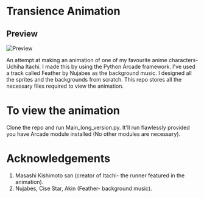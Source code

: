 # Transience Animation

## Preview

![Preview](Demo/preview.gif)

An attempt at making an animation of one of my favourite anime characters- Uchiha Itachi.
I made this by using the Python Arcade framework.
I've used a track called Feather by Nujabes as the background music. I designed all the sprites and the backgrounds from scratch.
This repo stores all the necessary files required to view the animation.
# To view the animation
Clone the repo and run Main_long_version.py. It'll run flawlessly provided you have Arcade module installed (No other modules are necessary).
# Acknowledgements
  1. Masashi Kishimoto san (creator of Itachi- the runner featured in the animation).
  2. Nujabes, Cise Star, Akin (Feather- background music). 
